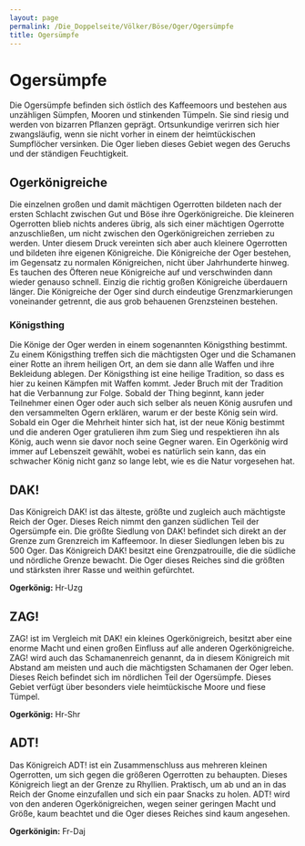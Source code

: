 ```yaml
---
layout: page
permalink: /Die_Doppelseite/Völker/Böse/Oger/Ogersümpfe
title: Ogersümpfe
---
```


# Ogersümpfe

Die Ogersümpfe befinden sich östlich des Kaffeemoors und bestehen aus unzähligen Sümpfen, Mooren und stinkenden Tümpeln. Sie sind riesig und werden von bizarren Pflanzen geprägt. Ortsunkundige verirren sich hier zwangsläufig, wenn sie nicht vorher in einem der heimtückischen Sumpflöcher versinken. Die Oger lieben dieses Gebiet wegen des Geruchs und der ständigen Feuchtigkeit.

## Ogerkönigreiche

Die einzelnen großen und damit mächtigen Ogerrotten bildeten nach der ersten Schlacht zwischen Gut und Böse ihre Ogerkönigreiche. Die kleineren Ogerrotten blieb nichts anderes übrig, als sich einer mächtigen Ogerrotte anzuschließen, um nicht zwischen den Ogerkönigreichen zerrieben zu werden. Unter diesem Druck vereinten sich aber auch kleinere Ogerrotten und bildeten ihre eigenen Königreiche. Die Königreiche der Oger bestehen, im Gegensatz zu normalen Königreichen, nicht über Jahrhunderte hinweg. Es tauchen des Öfteren neue Königreiche auf und verschwinden dann wieder genauso schnell. Einzig die richtig großen Königreiche überdauern länger. Die Königreiche der Oger sind durch eindeutige Grenzmarkierungen voneinander getrennt, die aus grob behauenen Grenzsteinen bestehen.

### Königsthing

Die Könige der Oger werden in einem sogenannten Königsthing bestimmt. Zu einem Königsthing treffen sich die mächtigsten Oger und die Schamanen einer Rotte an ihrem heiligen Ort, an dem sie dann alle Waffen und ihre Bekleidung ablegen. Der Königsthing ist eine heilige Tradition, so dass es hier zu keinen Kämpfen mit Waffen kommt. Jeder Bruch mit der Tradition hat die Verbannung zur Folge. Sobald der Thing beginnt, kann jeder Teilnehmer einen Oger oder auch sich selber als neuen König ausrufen und den versammelten Ogern erklären, warum er der beste König sein wird. Sobald ein Oger die Mehrheit hinter sich hat, ist der neue König bestimmt und die anderen Oger gratulieren ihm zum Sieg und respektieren ihn als König, auch wenn sie davor noch seine Gegner waren. Ein Ogerkönig wird immer auf Lebenszeit gewählt, wobei es natürlich sein kann, das ein schwacher König nicht ganz so lange lebt, wie es die Natur vorgesehen hat.

## DAK!

Das Königreich DAK! ist das älteste, größte und zugleich auch mächtigste Reich der Oger. Dieses Reich nimmt den ganzen südlichen Teil der Ogersümpfe ein. Die größte Siedlung von DAK! befindet sich direkt an der Grenze zum Grenzreich im Kaffeemoor. In dieser Siedlungen leben bis zu 500 Oger. Das Königreich DAK! besitzt eine Grenzpatrouille, die die südliche und nördliche Grenze bewacht. Die Oger dieses Reiches sind die größten und stärksten ihrer Rasse und weithin gefürchtet.

**Ogerkönig:** Hr-Uzg

## ZAG!

ZAG! ist im Vergleich mit DAK! ein kleines Ogerkönigreich, besitzt aber eine enorme Macht und einen großen Einfluss auf alle anderen Ogerkönigreiche. ZAG! wird auch das Schamanenreich genannt, da in diesem Königreich mit Abstand am meisten und auch die mächtigsten Schamanen der Oger leben. Dieses Reich befindet sich im nördlichen Teil der Ogersümpfe. Dieses Gebiet verfügt über besonders viele heimtückische Moore und fiese Tümpel.

**Ogerkönig:** Hr-Shr

## ADT!

Das Königreich ADT! ist ein Zusammenschluss aus mehreren kleinen Ogerrotten, um sich gegen die größeren Ogerrotten zu behaupten. Dieses Königreich liegt an der Grenze zu Rhyllien. Praktisch, um ab und an in das Reich der Gnome einzufallen und sich ein paar Snacks zu holen. ADT! wird von den anderen Ogerkönigreichen, wegen seiner geringen Macht und Größe, kaum beachtet und die Oger dieses Reiches sind kaum angesehen.

**Ogerkönigin:** Fr-Daj
